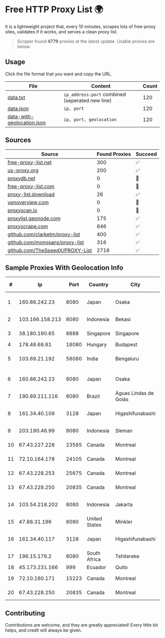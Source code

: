 
# Free HTTP Proxy List 🌍

It is a lightweight project that, every 10 minutes, scrapes lots of free-proxy sites, validates if it works, and serves a clean proxy list.


> Scraper found **4779** proxies at the latest update. Usable proxies are below.

## Usage

Click the file format that you want and copy the URL.


|File|Content|Count|
|----|-------|-----|
|[data.txt](https://raw.githubusercontent.com/themiralay/Proxy-List-World/master/data.txt)|`ip_address:port` combined (seperated new line)|120|
|[data.json](https://raw.githubusercontent.com/themiralay/Proxy-List-World/master/data.json)|`ip, port`|120|
|[data-with-geolocation.json](https://raw.githubusercontent.com/themiralay/Proxy-List-World/master/data-with-geolocation.json)|`ip, port, geolocation`|120|

## Sources

|Source|Found Proxies|Succeed|
|------|-------------|-------|
|[free-proxy-list.net](https://free-proxy-list.net)|300|✅|
|[us-proxy.org](https://www.us-proxy.org)|200|✅|
|[proxydb.net](http://proxydb.net)|0|🚫|
|[free-proxy-list.com](https://free-proxy-list.com/?page=&port=&type%5B%5D=http&type%5B%5D=https&up_time=0&search=Search)|0|🚫|
|[proxy-list.download](https://www.proxy-list.download/HTTP)|26|✅|
|[vpnoverview.com](https://vpnoverview.com/privacy/anonymous-browsing/free-proxy-servers)|0|🚫|
|[proxyscan.io](https://www.proxyscan.io)|0|🚫|
|[proxylist.geonode.com](https://proxylist.geonode.com/api/proxy-list?limit=300&page=1&sort_by=lastChecked&sort_type=desc&protocols=http,https)|175|✅|
|[proxyscrape.com](https://api.proxyscrape.com/v2/?request=displayproxies&protocol=http&timeout=10000&country=all&ssl=all&anonymity=all)|646|✅|
|[github.com/clarketm/proxy-list](https://raw.githubusercontent.com/clarketm/proxy-list/master/proxy-list-raw.txt)|400|✅|
|[github.com/monosans/proxy-list](https://raw.githubusercontent.com/monosans/proxy-list/main/proxies/http.txt)|316|✅|
|[github.com/TheSpeedX/PROXY-List](https://raw.githubusercontent.com/TheSpeedX/PROXY-List/master/http.txt)|2716|✅|


## Sample Proxies With Geolocation Info

|#|Ip|Port|Country|City|Internet Service Provider|
|-|--|----|-------|----|-------------------------|
|1|160.86.242.23|8080|Japan|Osaka|Sony Network Communications Inc|
|2|103.166.158.213|8080|Indonesia|Bekasi|PT Timor Lintas Nusantara|
|3|38.180.190.65|8888|Singapore|Singapore|M247 Europe SRL|
|4|178.48.68.61|18080|Hungary|Budapest|UPC|
|5|103.69.21.192|58080|India|Bengaluru|Allnet Broadband Network PVT LTD|
|6|160.86.242.23|8080|Japan|Osaka|Sony Network Communications Inc|
|7|190.89.111.116|8080|Brazil|Águas Lindas de Goiás|Ceunet Telecom Eireli|
|8|161.34.40.109|3128|Japan|Higashifunabashi|NTT PC Communications, Inc.|
|9|203.190.46.99|8080|Indonesia|Sleman|PT Jaring Lintas Utara|
|10|67.43.227.228|23585|Canada|Montreal|GloboTech Communications|
|11|72.10.164.178|24105|Canada|Montreal|GloboTech Communications|
|12|67.43.228.253|25675|Canada|Montreal|GloboTech Communications|
|13|67.43.228.250|20835|Canada|Montreal|GloboTech Communications|
|14|103.54.218.202|8080|Indonesia|Jakarta|PT. Mora Telematika Indonesia|
|15|47.88.31.196|8080|United States|Minkler|Alibaba.com LLC|
|16|161.34.40.117|3128|Japan|Higashifunabashi|NTT PC Communications, Inc.|
|17|196.15.176.2|8080|South Africa|Tshitereke|Telkom SA Ltd|
|18|45.173.231.166|999|Ecuador|Quito|Jyxcem Cia.ltda|
|19|72.10.160.171|15223|Canada|Montreal|GloboTech Communications|
|20|67.43.228.250|20835|Canada|Montreal|GloboTech Communications|



## Contributing

Contributions are welcome, and they are greatly appreciated! Every
little bit helps, and credit will always be given.

